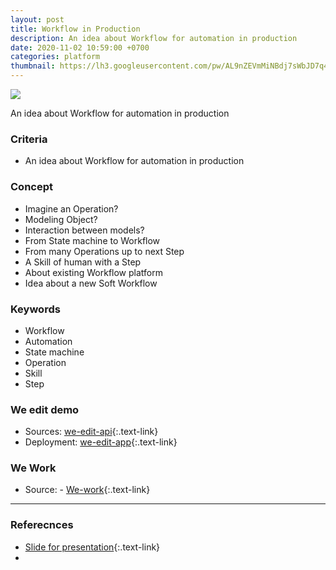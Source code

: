 ```yaml
---
layout: post
title: Workflow in Production
description: An idea about Workflow for automation in production
date: 2020-11-02 10:59:00 +0700
categories: platform
thumbnail: https://lh3.googleusercontent.com/pw/AL9nZEVmMiNBdj7sWbJD7q4Wxoqbs8OvYUtquKp6G2jaiEzhnb-t5ASXei4PJGZxgyzvt4AoEbrZoZf_R2AFqXKhgY1tzPmdghNpUUR4F_gMYMewfqrzDiDcwKt0FfT42eWs9CkNQvPQutTI5e9HgB0vzMeY2Q=w700-h408-no?authuser=0
---
```


![](https://lh3.googleusercontent.com/pw/AL9nZEVmMiNBdj7sWbJD7q4Wxoqbs8OvYUtquKp6G2jaiEzhnb-t5ASXei4PJGZxgyzvt4AoEbrZoZf_R2AFqXKhgY1tzPmdghNpUUR4F_gMYMewfqrzDiDcwKt0FfT42eWs9CkNQvPQutTI5e9HgB0vzMeY2Q=w700-h408-no?authuser=0)

An idea about Workflow for automation in production

### Criteria
- An idea about Workflow for automation in production

### Concept
- Imagine an Operation?
- Modeling Object?
- Interaction between models? 
- From State machine to Workflow
- From many Operations up to next Step
- A Skill of human with a Step
- About existing Workflow platform
- Idea about a new Soft Workflow

### Keywords
- Workflow
- Automation
- State machine
- Operation
- Skill
- Step

### We edit demo
- Sources: [we-edit-api](https://github.com/duycs/we-edit){:.text-link}
- Deployment: [we-edit-app](http://weedit-app.s3-website-ap-northeast-1.amazonaws.com/){:.text-link}

### We Work
- Source: - [We-work](https://github.com/duycs/we-work){:.text-link}

---
### Referecnces
- [Slide for presentation](https://docs.google.com/presentation/d/1QhnDcnQbItIknqyNwyuiVfbkAspUna7RIdglOjKWG9I/edit?usp=sharing){:.text-link}
- 
